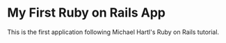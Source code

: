 # My First Ruby on Rails App

This is the first application following Michael Hartl's Ruby on Rails tutorial.